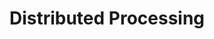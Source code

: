 ---
word: "true"

title: "Distributed Processing"

categories: ['']

tags: ['Distributed', 'Processing']

arwords: 'حوسبة موزّعة'

arexps: []

enwords: ['Distributed Processing']

enexps: []

arlexicons: 'ح'

enlexicons: 'D'

authors: ['Ruqayya Roshdy']

translators: ['X']

citations: 'تطبيقات أساسية في المعالجة الآلية للغة العربية'

sources: 'مركز الملك عبدالله بن عبدالعزيز الدولي لخدمة اللغة العربية'

slug: ""
---